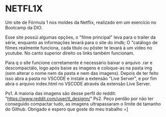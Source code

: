 # NETFL1X
Um site de Fórmula 1 nos moldes da Netflix, realizado em um exercício no Bootcamp da DIO.

Esse site possúi algumas opções, o "filme principal" leva para o trailer da série, enquanto as informações levará para o site do imdb; O "catálogo de filmes realmente funciona, 
cada título ou pôster te levará à um vídeo no youtube. No canto superior direito os links também funcionam.

Para q o site funcione corretamente é necessário baixar o arquivo .rar e descompactálo, logo após baixe as imagens e coloque-as na pasta img (sem alterar o nome nem da pasta e nem
das imagens). Depois de ter feito isso abra a pasta no VSCODE e instale a extensão "Live Server", e por fim abra o arquivo index.html no VSCODE através da extensão Live Server.

Ps1. A maioria das imagens são desse perfil do reddit: "https://www.reddit.com/user/tl_designn/" 
Ps2. Peço perdão por não ter conseguido compactar tudo, as imagens ultrapassaram o limite de tamanho do Github. Obrigado e espero que goste do meu trabalho =]

